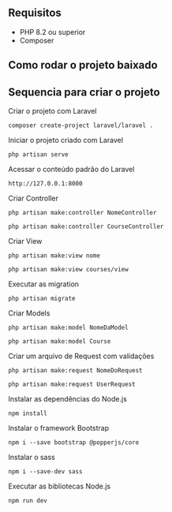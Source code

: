 ## Requisitos

* PHP 8.2 ou superior
* Composer

## Como rodar o projeto baixado

## Sequencia para criar o projeto
Criar o projeto com Laravel
```
composer create-project laravel/laravel .
```

Iniciar o projeto criado com Laravel
```
php artisan serve
```

Acessar o conteúdo padrão do Laravel
```
http://127.0.0.1:8000
```

Criar Controller
```
php artisan make:controller NomeController
```
```
php artisan make:controller CourseController
```

Criar View
```
php artisan make:view nome
```
```
php artisan make:view courses/view
```

Executar as migration
```
php artisan migrate
```

Criar Models
```
php artisan make:model NomeDaModel
```
```
php artisan make:model Course
```

Criar um arquivo de Request com validações
```
php artisan make:request NomeDoRequest
```
```
php artisan make:request UserRequest
```

Instalar as dependências do Node.js
```
npm install
```

Instalar o framework Bootstrap
```
npm i --save bootstrap @popperjs/core
```

Instalar o sass
```
npm i --save-dev sass
```

Executar as bibliotecas Node.js
```
npm run dev
```